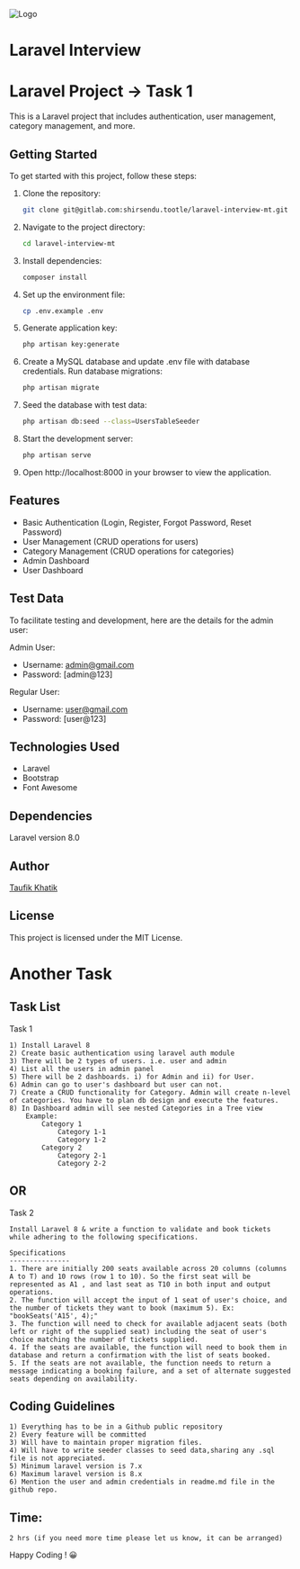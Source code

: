 
![Logo](https://codebuddy.co/assets/img/Logo.svg)
# Laravel Interview


# Laravel Project -> Task 1

This is a Laravel project that includes authentication, user management, category management, and more.

## Getting Started

To get started with this project, follow these steps:

1. Clone the repository:
   ```bash
   git clone git@gitlab.com:shirsendu.tootle/laravel-interview-mt.git
   ```

2. Navigate to the project directory:
   ```bash
   cd laravel-interview-mt
   ```

3. Install dependencies:
   ```bash
   composer install
   ```  

4. Set up the environment file:
   ```bash
   cp .env.example .env
   ```

5. Generate application key:
   ```bash
   php artisan key:generate
   ```

6. Create a MySQL database and update .env file with database credentials.
Run database migrations:
   ```bash
   php artisan migrate
   ```

7. Seed the database with test data:
   ```bash
   php artisan db:seed --class=UsersTableSeeder
   ```

8. Start the development server:
   ```bash
   php artisan serve
   ```

8. Open http://localhost:8000 in your browser to view the application.


## Features
- Basic Authentication (Login, Register, Forgot Password, Reset Password)
- User Management (CRUD operations for users)
- Category Management (CRUD operations for categories)
- Admin Dashboard
- User Dashboard


## Test Data

To facilitate testing and development, here are the details for the admin user:

Admin User:
- Username: admin@gmail.com
- Password: [admin@123]

Regular User:
- Username: user@gmail.com
- Password: [user@123]


## Technologies Used
- Laravel
- Bootstrap
- Font Awesome


## Dependencies 

Laravel version 8.0


## Author
[Taufik Khatik](https://github.com/taufik-khatik)


## License
This project is licensed under the MIT License.



# Another Task

## Task List

Task 1

    1) Install Laravel 8
    2) Create basic authentication using laravel auth module
    3) There will be 2 types of users. i.e. user and admin
    4) List all the users in admin panel
    5) There will be 2 dashboards. i) for Admin and ii) for User.
    6) Admin can go to user's dashboard but user can not.
    7) Create a CRUD functionality for Category. Admin will create n-level of categories. You have to plan db design and execute the features.
    8) In Dashboard admin will see nested Categories in a Tree view
        Example:
            Category 1
                Category 1-1
                Category 1-2
            Category 2
                Category 2-1
                Category 2-2

OR
---

Task 2


    Install Laravel 8 & write a function to validate and book tickets while adhering to the following specifications.

    Specifications
    ---------------
    1. There are initially 200 seats available across 20 columns (columns A to T) and 10 rows (row 1 to 10). So the first seat will be represented as A1 , and last seat as T10 in both input and output operations.
    2. The function will accept the input of 1 seat of user's choice, and the number of tickets they want to book (maximum 5). Ex: "bookSeats('A15', 4);"
    3. The function will need to check for available adjacent seats (both left or right of the supplied seat) including the seat of user's choice matching the number of tickets supplied.
    4. If the seats are available, the function will need to book them in database and return a confirmation with the list of seats booked.
    5. If the seats are not available, the function needs to return a message indicating a booking failure, and a set of alternate suggested seats depending on availability.





Coding Guidelines
----------
    1) Everything has to be in a Github public repository
    2) Every feature will be committed
    3) Will have to maintain proper migration files.
    4) Will have to write seeder classes to seed data,sharing any .sql file is not appreciated.
    5) Minimum laravel version is 7.x
    6) Maximum laravel version is 8.x
    6) Mention the user and admin credentials in readme.md file in the github repo.

Time:
-----
    2 hrs (if you need more time please let us know, it can be arranged)




Happy Coding ! 😀